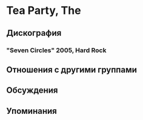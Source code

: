 # Tea Party, The



## Дискография

### "Seven Circles" 2005, Hard Rock




## Отношения с другими группами


## Обсуждения


## Упоминания

